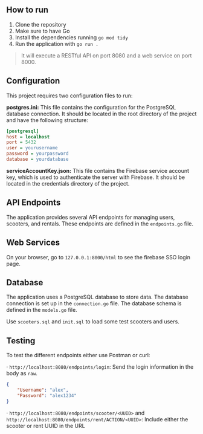## How to run

1. Clone the repository
1. Make sure to have Go
1. Install the dependencies running `go mod tidy`
1. Run the application with `go run .`
> It will execute a RESTful API on port 8080 and a web service on port 8000.

## Configuration
This project requires two configuration files to run:

**postgres.ini:** This file contains the configuration for the PostgreSQL database connection. It should be located in the root directory of the project and have the following structure:
```ini
[postgresql]
host = localhost
port = 5432
user = yourusername
password = yourpassword
database = yourdatabase
```
**serviceAccountKey.json:** This file contains the Firebase service account key, which is used to authenticate the server with Firebase. It should be located in the credentials directory of the project.


## API Endpoints
The application provides several API endpoints for managing users, scooters, and rentals. These endpoints are defined in the ``endpoints.go`` file.

## Web Services
On your browser, go to ``127.0.0.1:8000/html`` to see the firebase SSO login page.

## Database
The application uses a PostgreSQL database to store data. The database connection is set up in the ``connection.go`` file. The database schema is defined in the ``models.go`` file.

Use ``scooters.sql`` and ``init.sql`` to load some test scooters and users.

## Testing
To test the different endpoints either use Postman or curl:

· `http://localhost:8080/endpoints/login`: Send the login information in the body as `raw`.
```json
{
    "Username": "alex",
    "Password": "alex1234"
}
```

· `http://localhost:8080/endpoints/scooter/<UUID>` and `http://localhost:8080/endpoints/rent/ACTION/<UUID>`: Include either the scooter or rent UUID in the URL